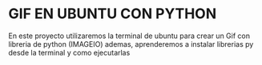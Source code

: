 # GIF EN UBUNTU CON PYTHON
En este proyecto utilizaremos la terminal de ubuntu para crear un Gif con libreria de python (IMAGEIO) ademas, aprenderemos a instalar librerias py desde la terminal y como ejecutarlas
